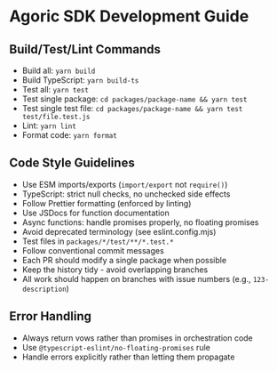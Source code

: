 # Agoric SDK Development Guide

## Build/Test/Lint Commands
- Build all: `yarn build`
- Build TypeScript: `yarn build-ts`
- Test all: `yarn test`
- Test single package: `cd packages/package-name && yarn test`
- Test single test file: `cd packages/package-name && yarn test test/file.test.js`
- Lint: `yarn lint`
- Format code: `yarn format`

## Code Style Guidelines
- Use ESM imports/exports (`import/export` not `require()`)
- TypeScript: strict null checks, no unchecked side effects
- Follow Prettier formatting (enforced by linting)
- Use JSDocs for function documentation
- Async functions: handle promises properly, no floating promises
- Avoid deprecated terminology (see eslint.config.mjs)
- Test files in `packages/*/test/**/*.test.*`
- Follow conventional commit messages
- Each PR should modify a single package when possible
- Keep the history tidy - avoid overlapping branches
- All work should happen on branches with issue numbers (e.g., `123-description`)

## Error Handling
- Always return vows rather than promises in orchestration code
- Use `@typescript-eslint/no-floating-promises` rule
- Handle errors explicitly rather than letting them propagate